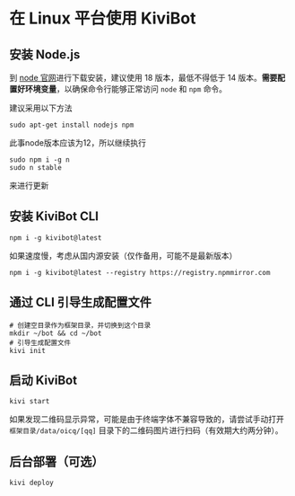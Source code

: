 # 在 Linux 平台使用 KiviBot

## 安装 Node.js

到 [node 官网](https://nodejs.org/)进行下载安装，建议使用 18 版本，最低不得低于 14 版本。**需要配置好环境变量**，以确保命令行能够正常访问 `node` 和 `npm` 命令。

建议采用以下方法
```shell
sudo apt-get install nodejs npm
```
此事node版本应该为12，所以继续执行
```shell
sudo npm i -g n
sudo n stable
```
来进行更新

## 安装 KiviBot CLI

```shell
npm i -g kivibot@latest
```

如果速度慢，考虑从国内源安装（仅作备用，可能不是最新版本）

```shell
npm i -g kivibot@latest --registry https://registry.npmmirror.com
```

## 通过 CLI 引导生成配置文件

```shell
# 创建空目录作为框架目录，并切换到这个目录
mkdir ~/bot && cd ~/bot
# 引导生成配置文件
kivi init
```

## 启动 KiviBot

```shell
kivi start
```

如果发现二维码显示异常，可能是由于终端字体不兼容导致的，请尝试手动打开 `框架目录/data/oicq/[qq]` 目录下的二维码图片进行扫码（有效期大约两分钟）。

## 后台部署（可选）

```shell
kivi deploy
```

